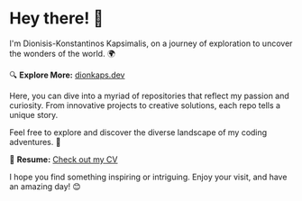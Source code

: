 # Hey there! 👋

I'm Dionisis-Konstantinos Kapsimalis, on a journey of exploration to uncover the wonders of the world. 🌍

🔍 **Explore More:** [dionkaps.dev](https://dionkaps.github.io/kapkap.github.io/)

Here, you can dive into a myriad of repositories that reflect my passion and curiosity. From innovative projects to creative solutions, each repo tells a unique story.

Feel free to explore and discover the diverse landscape of my coding adventures. 🚀

📃 **Resume:** [Check out my CV](https://github.com/Dionkaps/CV/blob/main/Dionysios-Konstadinos%20Kapsimalis's%20Resume.pdf)

I hope you find something inspiring or intriguing. Enjoy your visit, and have an amazing day! 😊

